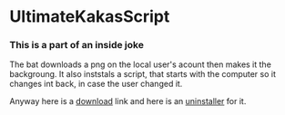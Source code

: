 # UltimateKakasScript
### This is a part of an inside joke
The bat downloads a png on the local user's acount then makes it the backgroung.
It also inststals a script, that starts with the computer so it changes int back, in case the user changed it.

Anyway here is a <a href="https://github.com/Sandormate0513/UltimateKakasScript/raw/refs/tags/First/kakas.bat">download</a> link and here is an <a href="https://github.com/Sandormate0513/UltimateKakasScript/raw/refs/tags/First/kakas_uninstall.bat">uninstaller</a> for it.
